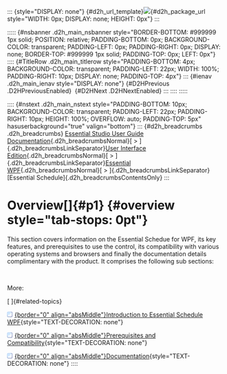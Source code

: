::: {style="DISPLAY: none"}
[](ms-xhelp:///?Id=d2h_url_template){#d2h_url_template}![](!package_url!){#d2h_package_url style="WIDTH: 0px; DISPLAY: none; HEIGHT: 0px"}
:::

::::: {#nsbanner .d2h_main_nsbanner style="BORDER-BOTTOM: #999999 1px solid; POSITION: relative; PADDING-BOTTOM: 0px; BACKGROUND-COLOR: transparent; PADDING-LEFT: 0px; PADDING-RIGHT: 0px; DISPLAY: none; BORDER-TOP: #999999 1px solid; PADDING-TOP: 0px; LEFT: 0px"}
:::: {#TitleRow .d2h_main_titlerow style="PADDING-BOTTOM: 4px; BACKGROUND-COLOR: transparent; PADDING-LEFT: 22px; WIDTH: 100%; PADDING-RIGHT: 10px; DISPLAY: none; PADDING-TOP: 4px"}
::: {#ienav .d2h_main_ienav style="DISPLAY: none"}
[](ms-xhelp:///?Id=1de49063-5b2d-4669-a7f0-0f1699c806d9){#D2HPrevious .D2HPreviousEnabled}  [](ms-xhelp:///?Id=90cba6cb-643c-4f37-b14a-0a4b78528bfd){#D2HNext .D2HNextEnabled}
:::
::::
:::::

:::: {#nstext .d2h_main_nstext style="PADDING-BOTTOM: 10px; BACKGROUND-COLOR: transparent; PADDING-LEFT: 22px; PADDING-RIGHT: 10px; HEIGHT: 100%; OVERFLOW: auto; PADDING-TOP: 5px" hasuserbackground="true" valign="bottom"}
::: {#d2h_breadcrumbs .d2h_breadcrumbs}
[Essential Studio User Guide Documentation](ms-xhelp:///?Id=12457748-09e3-4d74-a240-8e049cedf030){.d2h_breadcrumbsNormal}[ \> ]{.d2h_breadcrumbsLinkSeparator}[User Interface Edition](ms-xhelp:///?Id=c29296b7-531c-413b-a0ec-488ca1f7f669){.d2h_breadcrumbsNormal}[ \> ]{.d2h_breadcrumbsLinkSeparator}[Essential WPF](ms-xhelp:///?Id=7f4f82c5-151c-4262-94d0-75c4626c77bc){.d2h_breadcrumbsNormal}[ \> ]{.d2h_breadcrumbsLinkSeparator}[Essential Schedule]{.d2h_breadcrumbsContentsOnly}
:::

# Overview[]{#p1} {#overview style="tab-stops: 0pt"}

This section covers information on the Essential Schedue for WPF, its key features, and prerequisites to use the control, its compatibility with various operating systems and browsers and finally the documentation details complimentary with the product. It comprises the following sub sections:

 

More:

[ ]{#related-topics}

[![](button.gif){border="0" align="absMiddle"}Introduction to Essential Schedule WPF](ms-xhelp:///?Id=90cba6cb-643c-4f37-b14a-0a4b78528bfd){style="TEXT-DECORATION: none"}

[![](button.gif){border="0" align="absMiddle"}Prerequisites and Compatibility](ms-xhelp:///?Id=17fae8e2-3618-42d6-a795-66b31523eaa1){style="TEXT-DECORATION: none"}

[![](button.gif){border="0" align="absMiddle"}Documentation](ms-xhelp:///?Id=370db299-c443-4a5b-8453-f79e3df2c995){style="TEXT-DECORATION: none"}
::::
